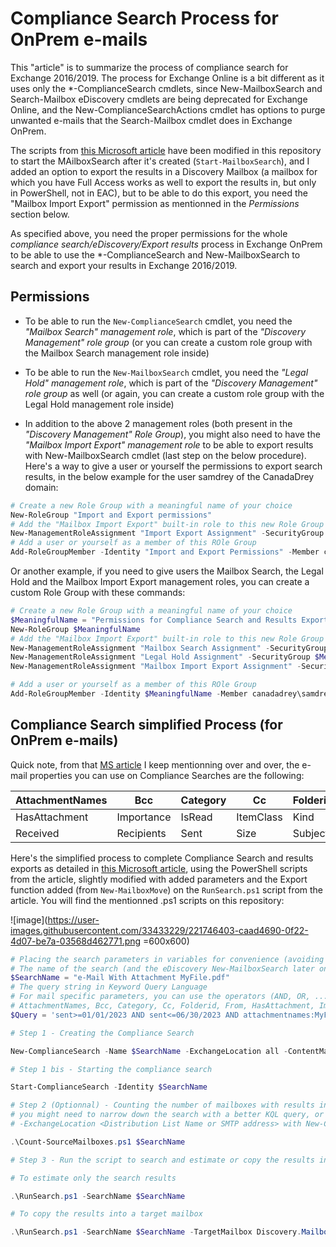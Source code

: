 # Compliance Search Process for OnPrem e-mails


This "article" is to summarize the process of compliance search for Exchange 2016/2019. The process for Exchange Online is a bit different as it uses only the *-ComplianceSearch cmdlets, since New-MailboxSearch and Search-Mailbox eDiscovery cmdlets are being deprecated for Exchange Online, and the New-ComplianceSearchActions cmdlet has options to purge unwanted e-mails that the Search-Mailbox cmdlet does in Exchange OnPrem.

The scripts from [this Microsoft article](https://learn.microsoft.com/en-us/exchange/policy-and-compliance/ediscovery/compliance-search?view=exchserver-2019) have been modified in this repository to start the MAilboxSearch after it's created (```Start-MailboxSearch```), and I added an option to export the results in a Discovery Mailbox (a mailbox for which you have Full Access works as well to export the results in, but only in PowerShell, not in EAC), but to be able to do this export, you need the "Mailbox Import Export" permission as mentionned in the *Permissions* section below.

As specified above, you need the proper permissions for the whole *compliance search/eDiscovery/Export results* process in Exchange OnPrem to be able to use the *-ComplianceSearch and New-MailboxSearch to search and export your results in Exchange 2016/2019.

## Permissions

- To be able to run the ```New-ComplianceSearch``` cmdlet, you need the *"Mailbox Search" management role*, which is part of the *"Discovery Management" role group* (or you can create a custom role group with the Mailbox Search management role inside)

- To be able to run the ```New-MailboxSearch``` cmdlet, you need the *"Legal Hold" management role*, which is part of the *"Discovery Management" role group* as well (or again, you can create a custom role group with the Legal Hold management role inside)

- In addition to the above 2 management roles (both present in the *"Discovery Management" Role Group*), you might also need to have the *"Mailbox Import Export" management role* to be able to export results with New-MailboxSearch cmdlet (last step on the below procedure). Here's a way to give a user or yourself the permissions to export search results, in the below example for the user samdrey of the CanadaDrey domain:

```powershell
# Create a new Role Group with a meaningful name of your choice
New-RoleGroup "Import and Export permissions"
# Add the "Mailbox Import Export" built-in role to this new Role Group
New-ManagementRoleAssignment "Import Export Assignment" -SecurityGroup "Import and Export permissions" -Role "Mailbox Import Export"
# Add a user or yourself as a member of this ROle Group
Add-RoleGroupMember -Identity "Import and Export Permissions" -Member canadadrey\samdrey
```

Or another example, if you need to give users the Mailbox Search, the Legal Hold and the Mailbox Import Export management roles, you can create a custom Role Group with these commands:

```powershell
# Create a new Role Group with a meaningful name of your choice
$MeaningfulName = "Permissions for Compliance Search and Results Export"
New-RoleGroup $MeaningfulName
# Add the "Mailbox Import Export" built-in role to this new Role Group
New-ManagementRoleAssignment "Mailbox Search Assignment" -SecurityGroup $MeaningfulName -Role "Mailbox Search"
New-ManagementRoleAssignment "Legal Hold Assignment" -SecurityGroup $MeaningfulName -Role "Legal Hold"
New-ManagementRoleAssignment "Mailbox Import Export Assignment" -SecurityGroup $MeaningfulName -Role "Mailbox Import Export"

# Add a user or yourself as a member of this ROle Group
Add-RoleGroupMember -Identity $MeaningfulName -Member canadadrey\samdrey
```

## Compliance Search simplified Process (for OnPrem e-mails)

Quick note, from that [MS article](https://learn.microsoft.com/en-us/exchange/policy-and-compliance/ediscovery/compliance-search?view=exchserver-2019) I keep mentionning over and over, the e-mail properties you can use on Compliance Searches are the following:

| AttachmentNames | Bcc | Category | Cc | Folderid | From |
|---|---|---|---|---|---|
| HasAttachment | Importance | IsRead | ItemClass | Kind |Participants |
| Received | Recipients | Sent | Size | Subject | To |

Here's the simplified process to complete Compliance Search and results exports as detailed in [this Microsoft article](https://learn.microsoft.com/en-us/exchange/policy-and-compliance/ediscovery/compliance-search?view=exchserver-2019), using the PowerShell scripts from the article, slightly modified with added parameters and the Export function added (from ```New-MailboxMove```) on the ```RunSearch.ps1``` script from the article. You will find the mentionned .ps1 scripts on this repository:

![image](https://user-images.githubusercontent.com/33433229/221746403-caad4690-0f22-4d07-be7a-03568d462771.png =600x600)


```powershell
# Placing the search parameters in variables for convenience (avoiding to writing the same strings several times)
# The name of the search (and the eDiscovery New-MailboxSearch later on)
$SearchName = "e-Mail With Attachment MyFile.pdf"
# The query string in Keyword Query Language
# For mail specific parameters, you can use the operators (AND, OR, ...) as well as the following properties:
# AttachmentNames, Bcc, Category, Cc, Folderid, From, HasAttachment, Importance, IsRead, ItemClass, Kind, Participants, Received, Recipients, Sent, Size, Subject, To
$Query = 'sent>=01/01/2023 AND sent<=06/30/2023 AND attachmentnames:MyFile.pdf'

# Step 1 - Creating the Compliance Search

New-ComplianceSearch -Name $SearchName -ExchangeLocation all -ContentMatchQuery $Query

# Step 1 bis - Starting the compliance search

Start-ComplianceSearch -Identity $SearchName

# Step 2 (Optionnal) - Counting the number of mailboxes with results in these - check you have less than 500 with results, otherwise
# you might need to narrow down the search with a better KQL query, or create groups of mailboxes with Distribution Lists, and use
# -ExchangeLocation <Distribution List Name or SMTP address> with New-ComplianceSearch cmdlet.

.\Count-SourceMailboxes.ps1 $SearchName

# Step 3 - Run the script to search and estimate or copy the results in a Discovery Mailbox (to later export these to a PST file)

# To estimate only the search results

.\RunSearch.ps1 -SearchName $SearchName

# To copy the results into a target mailbox

.\RunSearch.ps1 -SearchName $SearchName -TargetMailbox Discovery.Mailbox01@contoso.ca -CopyResults
```

